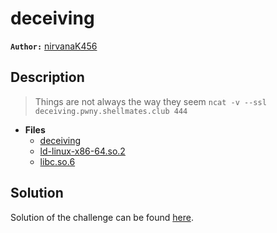 # deceiving

**`Author:`** [nirvanaK456]()

## Description

> Things are not always the way they seem 
`ncat -v --ssl deceiving.pwny.shellmates.club 444`





- **Files** 
 	- [deceiving](./challenge/deceiving)
	- [ld-linux-x86-64.so.2](./src/ld-linux-x86-64.so.2)
	- [libc.so.6](./src/libc.so.6)  





## Solution
Solution of the challenge can be found [here](solution/).
